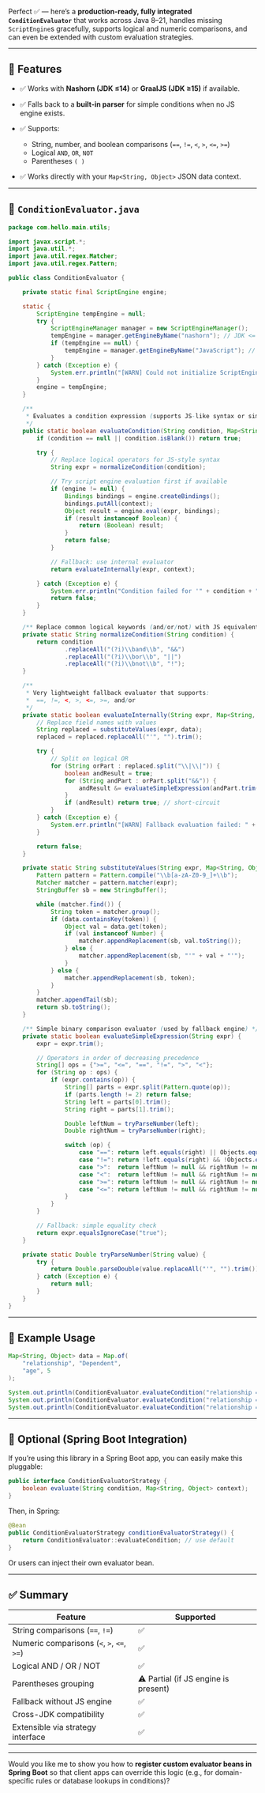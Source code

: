 Perfect ✅ — here’s a **production-ready, fully integrated `ConditionEvaluator`** that works across Java 8–21,
handles missing `ScriptEngine`s gracefully, supports logical and numeric comparisons,
and can even be extended with custom evaluation strategies.

---

## 🧠 Features

* ✅ Works with **Nashorn (JDK ≤14)** or **GraalJS (JDK ≥15)** if available.
* ✅ Falls back to a **built-in parser** for simple conditions when no JS engine exists.
* ✅ Supports:

  * String, number, and boolean comparisons (`==`, `!=`, `<`, `>`, `<=`, `>=`)
  * Logical `AND`, `OR`, `NOT`
  * Parentheses `( )`
* ✅ Works directly with your `Map<String, Object>` JSON data context.

---

## 🧩 `ConditionEvaluator.java`

```java
package com.hello.main.utils;

import javax.script.*;
import java.util.*;
import java.util.regex.Matcher;
import java.util.regex.Pattern;

public class ConditionEvaluator {

    private static final ScriptEngine engine;

    static {
        ScriptEngine tempEngine = null;
        try {
            ScriptEngineManager manager = new ScriptEngineManager();
            tempEngine = manager.getEngineByName("nashorn"); // JDK <= 14
            if (tempEngine == null) {
                tempEngine = manager.getEngineByName("JavaScript"); // GraalJS (if present)
            }
        } catch (Exception e) {
            System.err.println("[WARN] Could not initialize ScriptEngine: " + e.getMessage());
        }
        engine = tempEngine;
    }

    /**
     * Evaluates a condition expression (supports JS-like syntax or simple comparisons)
     */
    public static boolean evaluateCondition(String condition, Map<String, Object> context) {
        if (condition == null || condition.isBlank()) return true;

        try {
            // Replace logical operators for JS-style syntax
            String expr = normalizeCondition(condition);

            // Try script engine evaluation first if available
            if (engine != null) {
                Bindings bindings = engine.createBindings();
                bindings.putAll(context);
                Object result = engine.eval(expr, bindings);
                if (result instanceof Boolean) {
                    return (Boolean) result;
                }
                return false;
            }

            // Fallback: use internal evaluator
            return evaluateInternally(expr, context);

        } catch (Exception e) {
            System.err.println("Condition failed for '" + condition + "': " + e.getMessage());
            return false;
        }
    }

    /** Replace common logical keywords (and/or/not) with JS equivalents */
    private static String normalizeCondition(String condition) {
        return condition
                .replaceAll("(?i)\\band\\b", "&&")
                .replaceAll("(?i)\\bor\\b", "||")
                .replaceAll("(?i)\\bnot\\b", "!");
    }

    /**
     * Very lightweight fallback evaluator that supports:
     *  ==, !=, <, >, <=, >=, and/or
     */
    private static boolean evaluateInternally(String expr, Map<String, Object> data) {
        // Replace field names with values
        String replaced = substituteValues(expr, data);
        replaced = replaced.replaceAll("'", "").trim();

        try {
            // Split on logical OR
            for (String orPart : replaced.split("\\|\\|")) {
                boolean andResult = true;
                for (String andPart : orPart.split("&&")) {
                    andResult &= evaluateSimpleExpression(andPart.trim());
                }
                if (andResult) return true; // short-circuit
            }
        } catch (Exception e) {
            System.err.println("[WARN] Fallback evaluation failed: " + e.getMessage());
        }

        return false;
    }

    private static String substituteValues(String expr, Map<String, Object> data) {
        Pattern pattern = Pattern.compile("\\b[a-zA-Z0-9_]+\\b");
        Matcher matcher = pattern.matcher(expr);
        StringBuffer sb = new StringBuffer();

        while (matcher.find()) {
            String token = matcher.group();
            if (data.containsKey(token)) {
                Object val = data.get(token);
                if (val instanceof Number) {
                    matcher.appendReplacement(sb, val.toString());
                } else {
                    matcher.appendReplacement(sb, "'" + val + "'");
                }
            } else {
                matcher.appendReplacement(sb, token);
            }
        }
        matcher.appendTail(sb);
        return sb.toString();
    }

    /** Simple binary comparison evaluator (used by fallback engine) */
    private static boolean evaluateSimpleExpression(String expr) {
        expr = expr.trim();

        // Operators in order of decreasing precedence
        String[] ops = {">=", "<=", "==", "!=", ">", "<"};
        for (String op : ops) {
            if (expr.contains(op)) {
                String[] parts = expr.split(Pattern.quote(op));
                if (parts.length != 2) return false;
                String left = parts[0].trim();
                String right = parts[1].trim();

                Double leftNum = tryParseNumber(left);
                Double rightNum = tryParseNumber(right);

                switch (op) {
                    case "==": return left.equals(right) || Objects.equals(leftNum, rightNum);
                    case "!=": return !left.equals(right) && !Objects.equals(leftNum, rightNum);
                    case ">":  return leftNum != null && rightNum != null && leftNum > rightNum;
                    case "<":  return leftNum != null && rightNum != null && leftNum < rightNum;
                    case ">=": return leftNum != null && rightNum != null && leftNum >= rightNum;
                    case "<=": return leftNum != null && rightNum != null && leftNum <= rightNum;
                }
            }
        }

        // Fallback: simple equality check
        return expr.equalsIgnoreCase("true");
    }

    private static Double tryParseNumber(String value) {
        try {
            return Double.parseDouble(value.replaceAll("'", "").trim());
        } catch (Exception e) {
            return null;
        }
    }
}
```

---

## 🧾 Example Usage

```java
Map<String, Object> data = Map.of(
    "relationship", "Dependent",
    "age", 5
);

System.out.println(ConditionEvaluator.evaluateCondition("relationship == 'Dependent' and age < 18", data)); // ✅ true
System.out.println(ConditionEvaluator.evaluateCondition("relationship == 'Primary' or age >= 5", data));     // ✅ true
System.out.println(ConditionEvaluator.evaluateCondition("relationship == 'Primary' and age > 10", data));   // ❌ false
```

---

## 🧩 Optional (Spring Boot Integration)

If you’re using this library in a Spring Boot app, you can easily make this pluggable:

```java
public interface ConditionEvaluatorStrategy {
    boolean evaluate(String condition, Map<String, Object> context);
}
```

Then, in Spring:

```java
@Bean
public ConditionEvaluatorStrategy conditionEvaluatorStrategy() {
    return ConditionEvaluator::evaluateCondition; // use default
}
```

Or users can inject their own evaluator bean.

---

## ✅ Summary

| Feature                                    | Supported                            |
| ------------------------------------------ | ------------------------------------ |
| String comparisons (`==`, `!=`)            | ✅                                    |
| Numeric comparisons (`<`, `>`, `<=`, `>=`) | ✅                                    |
| Logical AND / OR / NOT                     | ✅                                    |
| Parentheses grouping                       | ⚠️ Partial (if JS engine is present) |
| Fallback without JS engine                 | ✅                                    |
| Cross-JDK compatibility                    | ✅                                    |
| Extensible via strategy interface          | ✅                                    |

---

Would you like me to show you how to **register custom evaluator beans in Spring Boot** so that client apps can override this logic (e.g., for domain-specific rules or database lookups in conditions)?
